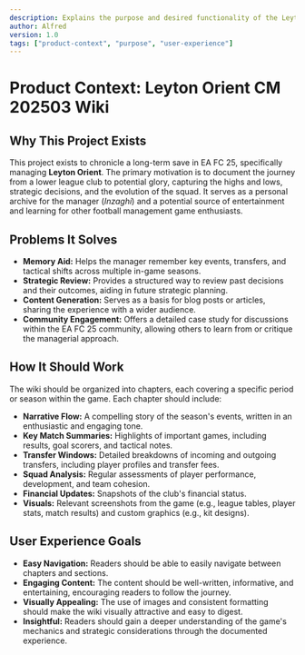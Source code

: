 ```yaml
---
description: Explains the purpose and desired functionality of the Leyton Orient CM 202503 project wiki.
author: Alfred
version: 1.0
tags: ["product-context", "purpose", "user-experience"]
---
```

# Product Context: Leyton Orient CM 202503 Wiki

## Why This Project Exists
This project exists to chronicle a long-term save in EA FC 25, specifically managing **Leyton Orient**. The primary motivation is to document the journey from a lower league club to potential glory, capturing the highs and lows, strategic decisions, and the evolution of the squad. It serves as a personal archive for the manager (*Inzaghi*) and a potential source of entertainment and learning for other football management game enthusiasts.

## Problems It Solves
*   **Memory Aid:** Helps the manager remember key events, transfers, and tactical shifts across multiple in-game seasons.
*   **Strategic Review:** Provides a structured way to review past decisions and their outcomes, aiding in future strategic planning.
*   **Content Generation:** Serves as a basis for blog posts or articles, sharing the experience with a wider audience.
*   **Community Engagement:** Offers a detailed case study for discussions within the EA FC 25 community, allowing others to learn from or critique the managerial approach.

## How It Should Work
The wiki should be organized into chapters, each covering a specific period or season within the game. Each chapter should include:
*   **Narrative Flow:** A compelling story of the season's events, written in an enthusiastic and engaging tone.
*   **Key Match Summaries:** Highlights of important games, including results, goal scorers, and tactical notes.
*   **Transfer Windows:** Detailed breakdowns of incoming and outgoing transfers, including player profiles and transfer fees.
*   **Squad Analysis:** Regular assessments of player performance, development, and team cohesion.
*   **Financial Updates:** Snapshots of the club's financial status.
*   **Visuals:** Relevant screenshots from the game (e.g., league tables, player stats, match results) and custom graphics (e.g., kit designs).

## User Experience Goals
*   **Easy Navigation:** Readers should be able to easily navigate between chapters and sections.
*   **Engaging Content:** The content should be well-written, informative, and entertaining, encouraging readers to follow the journey.
*   **Visually Appealing:** The use of images and consistent formatting should make the wiki visually attractive and easy to digest.
*   **Insightful:** Readers should gain a deeper understanding of the game's mechanics and strategic considerations through the documented experience.
